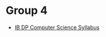 # Group 4
* [IB DP Computer Science Syllabus](https://izzybrunet.github.io/Group-4/interactivemaptest.html)
